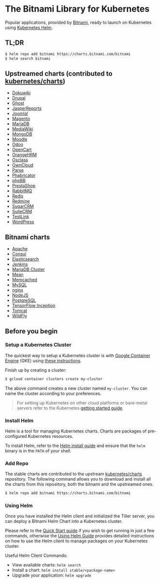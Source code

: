 # The Bitnami Library for Kubernetes

Popular applications, provided by [Bitnami](https://bitnami.com), ready to launch on Kubernetes using [Kubernetes Helm](https://github.com/kubernetes/helm).

## TL;DR

```bash
$ helm repo add bitnami https://charts.bitnami.com/bitnami
$ helm search bitnami
```

## Upstreamed charts (contributed to [kubernetes/charts](https://github.com/kubernetes/charts))

- [Dokuwiki](https://github.com/kubernetes/charts/tree/master/stable/dokuwiki)
- [Drupal](https://github.com/kubernetes/charts/tree/master/stable/drupal)
- [Ghost](https://github.com/kubernetes/charts/tree/master/stable/ghost)
- [JasperReports](https://github.com/kubernetes/charts/tree/master/stable/jasperreports)
- [Joomla!](https://github.com/kubernetes/charts/tree/master/stable/joomla)
- [Magento](https://github.com/kubernetes/charts/tree/master/stable/magento)
- [MariaDB](https://github.com/kubernetes/charts/tree/master/stable/mariadb)
- [MediaWiki](https://github.com/kubernetes/charts/tree/master/stable/mediawiki)
- [MongoDB](https://github.com/kubernetes/charts/tree/master/stable/mongodb)
- [Moodle](https://github.com/kubernetes/charts/tree/master/stable/moodle)
- [Odoo](https://github.com/kubernetes/charts/tree/master/stable/odoo)
- [OpenCart](https://github.com/kubernetes/charts/tree/master/stable/opencart)
- [OrangeHRM](https://github.com/kubernetes/charts/tree/master/stable/orangehrm)
- [Osclass](https://github.com/kubernetes/charts/tree/master/stable/osclass)
- [OwnCloud](https://github.com/kubernetes/charts/tree/master/stable/owncloud)
- [Parse](https://github.com/kubernetes/charts/tree/master/stable/parse)
- [Phabricator](https://github.com/kubernetes/charts/tree/master/stable/phabricator)
- [phpBB](https://github.com/kubernetes/charts/tree/master/stable/phpbb)
- [PrestaShop](https://github.com/kubernetes/charts/tree/master/stable/prestashop)
- [RabbitMQ](https://github.com/kubernetes/charts/tree/master/stable/rabbitmq)
- [Redis](https://github.com/kubernetes/charts/tree/master/stable/redis)
- [Redmine](https://github.com/kubernetes/charts/tree/master/stable/redmine)
- [SugarCRM](https://github.com/kubernetes/charts/tree/master/stable/sugarcrm)
- [SuiteCRM](https://github.com/kubernetes/charts/tree/master/stable/suitecrm)
- [TestLink](https://github.com/kubernetes/charts/tree/master/stable/testlink)
- [WordPress](https://github.com/kubernetes/charts/tree/master/stable/wordpress)

## Bitnami charts

- [Apache](https://github.com/bitnami/charts/tree/master/bitnami/apache)
- [Consul](https://github.com/bitnami/charts/tree/master/bitnami/consul)
- [Elasticsearch](https://github.com/bitnami/charts/tree/master/bitnami/elasticsearch)
- [Jenkins](https://github.com/bitnami/charts/tree/master/bitnami/jenkins)
- [MariaDB Cluster](https://github.com/bitnami/charts/tree/master/bitnami/mariadb-cluster)
- [Mean](https://github.com/bitnami/charts/tree/master/bitnami/mean)
- [Memcached](https://github.com/bitnami/charts/tree/master/bitnami/memcached)
- [MySQL](https://github.com/bitnami/charts/tree/master/bitnami/mysql)
- [nginx](https://github.com/bitnami/charts/tree/master/bitnami/nginx)
- [NodeJS](https://github.com/bitnami/charts/tree/master/bitnami/node)
- [PostgreSQL](https://github.com/bitnami/charts/tree/master/bitnami/postgresql)
- [TensorFlow Inception](https://github.com/bitnami/charts/tree/master/bitnami/tensorflow-inception)
- [Tomcat](https://github.com/bitnami/charts/tree/master/bitnami/tomcat)
- [WildFly](https://github.com/bitnami/charts/tree/master/bitnami/wildfly)

## Before you begin

### Setup a Kubernetes Cluster

The quickest way to setup a Kubernetes cluster is with [Google Container Engine](https://cloud.google.com/container-engine/) (GKE) using [these instructions](https://cloud.google.com/container-engine/docs/before-you-begin).

Finish up by creating a cluster:

```bash
$ gcloud container clusters create my-cluster
```

The above command creates a new cluster named `my-cluster`. You can name the cluster according to your preferences.

> For setting up Kubernetes on other cloud platforms or bare-metal servers refer to the Kubernetes [getting started guide](http://kubernetes.io/docs/getting-started-guides/).

### Install Helm

Helm is a tool for managing Kubernetes charts. Charts are packages of pre-configured Kubernetes resources.

To install Helm, refer to the [Helm install guide](https://github.com/kubernetes/helm#install) and ensure that the `helm` binary is in the `PATH` of your shell.

### Add Repo

The stable charts are contributed to the upstream [kubernetes/charts](https://github.com/kubernetes/charts) repository. The following command allows you to download and install all the charts from this repository, both the bitnami and the upstreamed ones.

```bash
$ helm repo add bitnami https://charts.bitnami.com/bitnami
```

### Using Helm

Once you have installed the Helm client and initialized the Tiller server, you can deploy a Bitnami Helm Chart into a Kubernetes cluster.

Please refer to the [Quick Start guide](https://github.com/kubernetes/helm/blob/master/docs/quickstart.md) if you wish to get running in just a few commands, otherwise the [Using Helm Guide](https://github.com/kubernetes/helm/blob/master/docs/using_helm.md) provides detailed instructions on how to use the Helm client to manage packages on your Kubernetes cluster.

Useful Helm Client Commands:
* View available charts: `helm search`
* Install a chart: `helm install stable/<package-name>`
* Upgrade your application: `helm upgrade`
